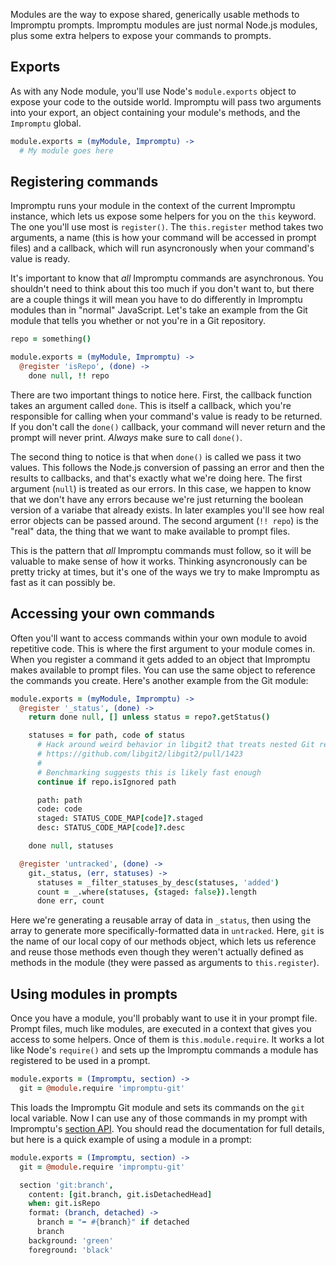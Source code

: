 Modules are the way to expose shared, generically usable methods to Impromptu prompts.  Impromptu modules are just normal Node.js modules, plus some extra helpers to expose your commands to prompts.

## Exports

As with any Node module, you'll use Node's `module.exports` object to expose your code to the outside world. Impromptu will pass two arguments into your export, an object containing your module's methods, and the `Impromptu` global.

```coffeescript
module.exports = (myModule, Impromptu) ->
  # My module goes here
```

## Registering commands

Impromptu runs your module in the context of the current Impromptu instance, which lets us expose some helpers for you on the `this` keyword.  The one you'll use most is `register()`. The `this.register` method takes two arguments, a name (this is how your command will be accessed in prompt files) and a callback, which will run asyncronously when your command's value is ready.

It's important to know that *all* Impromptu commands are asynchronous. You shouldn't need to think about this too much if you don't want to, but there are a couple things it will mean you have to do differently in Impromptu modules than in "normal" JavaScript. Let's take an example from the Git module that tells you whether or not you're in a Git repository.

```coffeescript
repo = something()

module.exports = (myModule, Impromptu) ->
  @register 'isRepo', (done) ->
    done null, !! repo
```

There are two important things to notice here. First, the callback function takes an argument called `done`. This is itself a callback, which you're responsible for calling when your command's value is ready to be returned. If you don't call the `done()` callback, your command will never return and the prompt will never print. *Always* make sure to call `done()`.

The second thing to notice is that when `done()` is called we pass it two values. This follows the Node.js conversion of passing an error and then the results to callbacks, and that's exactly what we're doing here. The first argument (`null`) is treated as our errors. In this case, we happen to know that we don't have any errors because we're just returning the boolean version of a variabe that already exists. In later examples you'll see how real error objects can be passed around. The second argument (`!! repo`) is the "real" data, the thing that we want to make available to prompt files.

This is the pattern that *all* Impromptu commands must follow, so it will be valuable to make sense of how it works. Thinking asyncronously can be pretty tricky at times, but it's one of the ways we try to make Impromptu as fast as it can possibly be.

## Accessing your own commands

Often you'll want to access commands within your own module to avoid repetitive code. This is where the first argument to your module comes in. When you register a command it gets added to an object that Impromptu makes available to prompt files. You can use the same object to reference the commands you create. Here's another example from the Git module:

```coffeescript
module.exports = (myModule, Impromptu) ->
  @register '_status', (done) ->
    return done null, [] unless status = repo?.getStatus()

    statuses = for path, code of status
      # Hack around weird behavior in libgit2 that treats nested Git repos as submodules
      # https://github.com/libgit2/libgit2/pull/1423
      #
      # Benchmarking suggests this is likely fast enough
      continue if repo.isIgnored path

      path: path
      code: code
      staged: STATUS_CODE_MAP[code]?.staged
      desc: STATUS_CODE_MAP[code]?.desc

    done null, statuses

  @register 'untracked', (done) ->
    git._status, (err, statuses) ->
      statuses = _filter_statuses_by_desc(statuses, 'added')
      count = _.where(statuses, {staged: false}).length
      done err, count
```

Here we're generating a reusable array of data in `_status`, then using the array to generate more specifically-formatted data in `untracked`. Here, `git` is the name of our local copy of our methods object, which lets us reference and reuse those methods even though they weren't actually defined as methods in the module (they were passed as arguments to `this.register`).

## Using modules in prompts

Once you have a module, you'll probably want to use it in your prompt file. Prompt files, much like modules, are executed in a context that gives you access to some helpers. Once of them is `this.module.require`. It works a lot like Node's `require()` and sets up the Impromptu commands a module has registered to be used in a prompt.

```coffeescript
module.exports = (Impromptu, section) ->
  git = @module.require 'impromptu-git'
```

This loads the Impromptu Git module and sets its commands on the `git` local variable. Now I can use any of those commands in my prompt with Impromptu's [section API](https://github.com/Impromptu/impromptu/blob/master/docs/syntax.md). You should read the documentation for full details, but here is a quick example of using a module in a prompt:

```coffeescript
module.exports = (Impromptu, section) ->
  git = @module.require 'impromptu-git'

  section 'git:branch',
    content: [git.branch, git.isDetachedHead]
    when: git.isRepo
    format: (branch, detached) ->
      branch = "➦ #{branch}" if detached
      branch
    background: 'green'
    foreground: 'black'
```
